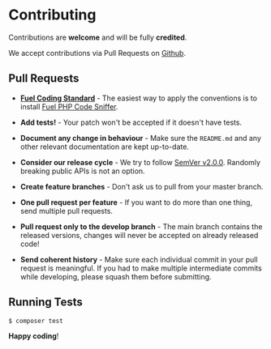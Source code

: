 # Contributing

Contributions are **welcome** and will be fully **credited**.

We accept contributions via Pull Requests on [Github](https://github.com/fuel/http).

## Pull Requests

- **[Fuel Coding Standard](https://fuelphp.com/docs/general/coding_standards.html)** - The easiest way to apply the conventions is to install [Fuel PHP Code Sniffer](https://github.com/fuel/code-sniffer).

- **Add tests!** - Your patch won't be accepted if it doesn't have tests.

- **Document any change in behaviour** - Make sure the `README.md` and any other relevant documentation are kept up-to-date.

- **Consider our release cycle** - We try to follow [SemVer v2.0.0](http://semver.org/). Randomly breaking public APIs is not an option.

- **Create feature branches** - Don't ask us to pull from your master branch.

- **One pull request per feature** - If you want to do more than one thing, send multiple pull requests.

- **Pull request only to the develop branch** - The main branch contains the released versions, changes will never be accepted on already released code!

- **Send coherent history** - Make sure each individual commit in your pull request is meaningful. If you had to make multiple intermediate commits while developing, please squash them before submitting.

## Running Tests

``` bash
$ composer test
```

**Happy coding**!
